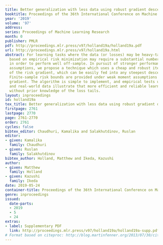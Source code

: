 ```yaml
---
title: Better generalization with less data using robust gradient descent
booktitle: Proceedings of the 36th International Conference on Machine Learning
year: '2019'
volume: '97'
address: 
series: Proceedings of Machine Learning Research
month: 0
publisher: PMLR
pdf: http://proceedings.mlr.press/v97/holland19a/holland19a.pdf
url: http://proceedings.mlr.press/v97/holland19a.html
abstract: For learning tasks where the data (or losses) may be heavy-tailed, algorithms
  based on empirical risk minimization may require a substantial number of observations
  in order to perform well off-sample. In pursuit of stronger performance under weaker
  assumptions, we propose a technique which uses a cheap and robust iterative estimate
  of the risk gradient, which can be easily fed into any steepest descent procedure.
  Finite-sample risk bounds are provided under weak moment assumptions on the loss
  gradient. The algorithm is simple to implement, and empirical tests using simulations
  and real-world data illustrate that more efficient and reliable learning is possible
  without prior knowledge of the loss tails.
layout: inproceedings
id: holland19a
tex_title: Better generalization with less data using robust gradient descent
firstpage: 2761
lastpage: 2770
page: 2761-2770
order: 2761
cycles: false
bibtex_editor: Chaudhuri, Kamalika and Salakhutdinov, Ruslan
editor:
- given: Kamalika
  family: Chaudhuri
- given: Ruslan
  family: Salakhutdinov
bibtex_author: Holland, Matthew and Ikeda, Kazushi
author:
- given: Matthew
  family: Holland
- given: Kazushi
  family: Ikeda
date: 2019-05-24
container-title: Proceedings of the 36th International Conference on Machine Learning
genre: inproceedings
issued:
  date-parts:
  - 2019
  - 5
  - 24
extras:
- label: Supplementary PDF
  link: http://proceedings.mlr.press/v97/holland19a/holland19a-supp.pdf
# Format based on citeproc: http://blog.martinfenner.org/2013/07/30/citeproc-yaml-for-bibliographies/
---
```

